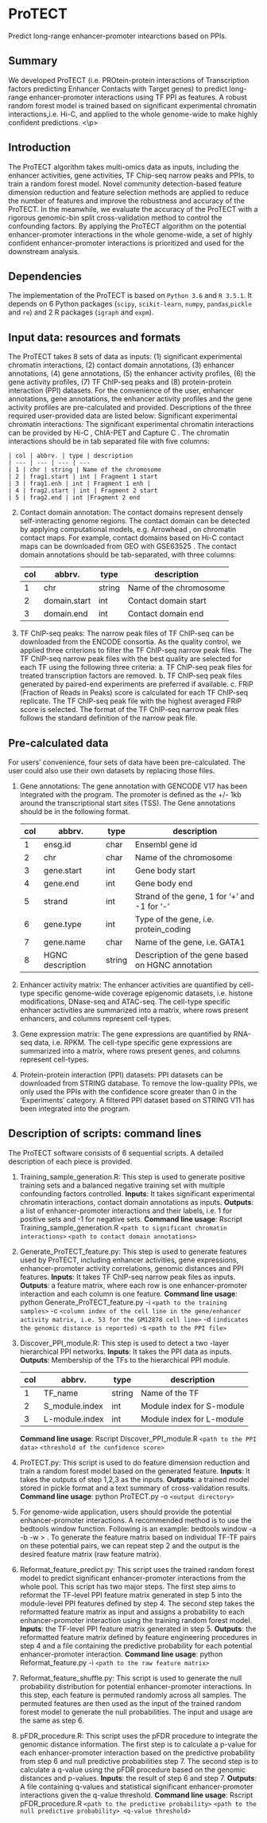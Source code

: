 # ProTECT
Predict long-range enhancer-promoter intearctions based on PPIs.
## Summary
We developed ProTECT (i.e. PROtein-protein interactions of Transcription factors predicting Enhancer Contacts with Target genes) to predict long-range enhancer-promoter interactions using TF PPI as features. A robust random forest model is trained based on significant experimental chromatin interactions,i.e. Hi-C, and applied to the whole genome-wide to make highly confident predictions. <\p>

## Introduction
The ProTECT algorithm takes multi-omics data as inputs, including the enhancer activities, gene activities, TF Chip-seq narrow peaks and PPIs, to train a random forest model. Novel community detection-based feature dimension reduction and feature selection methods are applied to reduce the number of features and improve the robustness and accuracy of the ProTECT. In the meanwhile, we evaluate the accuracy of the ProTECT with a rigorous genomic-bin split cross-validation method to control the confounding factors. By applying the ProTECT algorithm on the potential enhancer-promoter interactions in the whole genome-wide, a set of highly confident enhancer-promoter interactions is prioritized and used for the downstream analysis.


## Dependencies
The implementation of the ProTECT is based on `Python 3.6` and `R 3.5.1`. It depends on 6 Python packages (`scipy`, `scikit-learn`, `numpy`, `pandas`,`pickle` and `re`) and 2 R packages (`igraph` and `expm`).

## Input data: resources and formats
The ProTECT takes 8 sets of data as inputs: (1) significant experimental chromatin interactions, (2) contact domain annotations, (3) enhancer annotations, (4) gene annotations, (5) the enhancer activity profiles, (6) the gene activity profiles, (7) TF ChIP-seq peaks and (8) protein-protein interaction (PPI) datasets. For the convenience of the user,  enhancer annotations, gene annotations, the enhancer activity profiles and the gene activity profiles are pre-calculated and provided. Descriptions of the three required user-provided data are listed below:
Significant experimental chromatin interactions: The significant experimental chromatin interactions can be provided by Hi-C , ChIA-PET  and Capture C . The chromatin interactions should be in tab separated file with five columns:

	| col | abbrv. | type | description 
	| --- | --- | --- | --- 
	| 1 | chr | string | Name of the chromosome 
	| 2 | frag1.start | int | Fragment 1 start 
	| 3 | frag1.enh | int | Fragment 1 enh |
	| 4 | frag2.start | int | Fragment 2 start 
	| 5 | frag2.end | int |Fragment 2 end 
	
2. Contact domain annotation: The contact domains represent densely self-interacting genome regions. The contact domain can be detected by applying computational models, e.g. Arrowhead , on chromatin contact maps. For example, contact domains based on Hi-C contact maps can be downloaded from GEO with GSE63525 . The contact domain annotations should be tab-separated, with three columns:


	| col | abbrv. | type | description 
	| --- | --- | --- | --- |
	| 1 | chr | string | Name of the chromosome 
	| 2 | domain.start | int | Contact domain start 
	| 3 | domain.end | int | Contact domain end 

3. TF ChIP-seq peaks: The narrow peak files of TF ChIP-seq can be downloaded from the ENCODE consortia. As the quality control, we applied three criterions to filter the TF ChIP-seq narrow peak files. The TF ChIP-seq narrow peak files with the best quality are selected for each TF using the following three criteria:
	a. TF ChIP-seq peak files for treated transcription factors are removed.
	b. TF ChIP-seq peak files generated by paired-end experiments are preferred if available.
	c. FRiP (Fraction of Reads in Peaks) score is calculated for each TF ChIP-seq replicate. The TF ChIP-seq peak file with the highest averaged FRiP score is selected.
The format of the TF ChIP-seq narrow peak files follows the standard definition of the narrow peak file.

## Pre-calculated data
For users’ convenience, four sets of data have been pre-calculated. The user could also use their own datasets by replacing those files.
1. Gene annotations: The gene annotation with GENCODE V17 has been integrated with the program. The promoter is defined as the +/- 1kb around the transcriptional start sites (TSS). The Gene annotations should be in the following format.


	| col | abbrv. | type | description |
	| --- | --- | --- | --- |
	| 1 | ensg.id | char | Ensembl gene id |
	| 2 | chr | char | Name of the chromosome |
	| 3 | gene.start | int | Gene body start |
	| 4 | gene.end | int | Gene body end |
	| 5 | strand | int | Strand of the gene, 1 for ‘+’ and -1 for ‘-’ |
	| 6 | gene.type | int | Type of the gene, i.e. protein_coding |
	| 7 | gene.name | char | Name of the gene, i.e. GATA1|
	| 8 | HGNC description | string | Description of the gene based on HGNC annotation |
	
	
2. Enhancer activity matrix: The enhancer activities are quantified by cell-type specific genome-wide coverage epigenomic datasets, i.e. histone modifications, DNase-seq and ATAC-seq. The cell-type specific enhancer activities are summarized into a matrix, where rows present enhancers, and columns represent cell-types.
3. Gene expression matrix: The gene expressions are quantified by RNA-seq data, i.e. RPKM. The cell-type specific gene expressions are summarized into a matrix, where rows present genes, and columns represent cell-types.
4. Protein-protein interaction (PPI) datasets: PPI datasets can be downloaded from STRING database. To remove the low-quality PPIs, we only used the PPIs with the confidence score greater than 0 in the ‘Experiments’ category. A filtered PPI dataset based on STRING V11 has been integrated into the program.

## Description of scripts: command lines
The ProTECT software consists of 6 sequential scripts. A detailed description of each piece is provided.
1. Training_sample_generation.R: This step is used to generate positive training sets and a balanced negative training set with multiple confounding factors controlled. 
	**Inputs**: It takes significant experimental chromatin interactions, contact domain annotations as inputs. 
	**Outputs**: a list of enhancer-promoter interactions and their labels, i.e. 1 for positive sets and -1 for negative sets.
	**Command line usage**: Rscript Training_sample_generation.R `<path to significant chromatin interactions>` `<path to contact domain annotations>`
2. Generate_ProTECT_feature.py: This step is used to generate features used by ProTECT, including enhancer activities, gene expressions, enhancer-promoter activity correlations, genomic distances and PPI features.
	**Inputs**: It takes TF ChIP-seq narrow peak files as inputs.
	**Outputs**: a feature matrix, where each row is one enhancer-promoter interaction and each column is one feature.
	**Command line usage**: python Generate_ProTECT_feature.py -i `<path to the training samples>` -c `<column index of the cell line in the gene/enhancer activity matrix, i.e. 53 for the GM12878 cell line>` -d `(indicates the genomic distance is reported)` -s `<path to the PPI file>`

3. Discover_PPI_module.R: This step is used to detect a two -layer hierarchical PPI networks.
	**Inputs**: It takes the PPI data as inputs.
	**Outputs**: Membership of the TFs to the hierarchical PPI module.
	
	
	| col | abbrv. | type | description |
	| --- | --- | --- | --- |
	| 1 | TF_name | string | Name of the TF |
	| 2 | S_module.index | int | Module index for S-module |
	| 3 | L-module.index | int | Module index for L-module |	

	**Command line usage**: Rscript Discover_PPI_module.R `<path to the PPI data>` `<threshold of the confidence score>`
	
4. ProTECT.py: This script is used to do feature dimension reduction and train a random forest model based on the generated feature.
	**Inputs**: It takes the outputs of step 1,2,3 as the inputs.
	**Outputs**: a trained model stored in pickle format and a text summary of cross-validation results.
	**Command line usage**: python ProTECT.py -o `<output directory>`

5. For genome-wide application, users should provide the potential enhancer-promoter interactions. A recommended method is to use the bedtools window function. Following is an example: bedtools window -a <promoter annotation> -b <enhancer annotation> -w <maximum distance between the enhancer and the promoter> > <outputpath of potential enhancer-promoter interactions>. To generate the feature matrix based on individual TF-TF pairs on these potential pairs, we can repeat step 2 and the output is the desired feature matrix (raw feature matrix). 

6. Reformat_feature_predict.py: This script uses the trained random forest model to predict significant enhancer-promoter interactions from the whole pool. This script has two major steps. The first step aims to reformat the TF-level PPI feature matrix generated in step 5 into the module-level PPI features defined by step 4. The second step takes the reformatted feature matrix as input and assigns a probability to each enhancer-promoter interaction using the training random forest model.
	**Inputs**: the TF-level PPI feature matrix generated in step 5.
	**Outputs**: the reformatted feature matrix defined by feature engineering procedures in step 4 and a file containing the predictive probability for each potential enhancer-promoter interaction.
	**Command line usage**: python Reformat_feature.py -i `<path to the raw feature matrix>`

7. Reformat_feature_shuffle.py: This script is used to generate the null probability distribution for potential enhancer-promoter interactions. In this step, each feature is permuted randomly across all samples. The permuted features are then used as the input of the trained random forest model to generate the null probabilities. The input and usage are the same as step 6. 

8. pFDR_procedure.R: This script uses the pFDR procedure to integrate the genomic distance information. The first step is to calculate a p-value for each enhancer-promoter interaction based on the predictive probability from step 6 and null predictive probabilities step 7. The second step is to calculate a q-value using the pFDR procedure based on the genomic distances and p-values.
	**Inputs**: the result of step 6 and step 7.
	**Outputs**: A file containing q-values and statistical significant enhancer-promoter interactions given the q-value threshold.
	**Command line usage**: Rscript pFDR_procedure.R `<path to the predictive probability>` `<path to the null predictive probability> <q-value threshold>`
	
	




	
